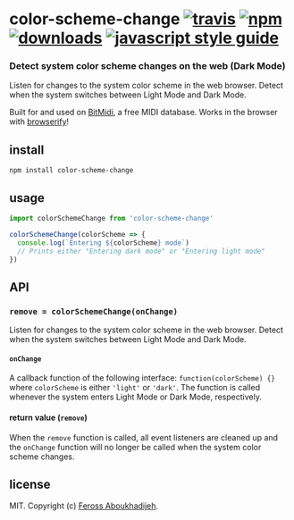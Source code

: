# color-scheme-change [![travis][travis-image]][travis-url] [![npm][npm-image]][npm-url] [![downloads][downloads-image]][downloads-url] [![javascript style guide][standard-image]][standard-url]

[travis-image]: https://img.shields.io/travis/feross/color-scheme-change/master.svg
[travis-url]: https://travis-ci.org/feross/color-scheme-change
[npm-image]: https://img.shields.io/npm/v/color-scheme-change.svg
[npm-url]: https://npmjs.org/package/color-scheme-change
[downloads-image]: https://img.shields.io/npm/dm/color-scheme-change.svg
[downloads-url]: https://npmjs.org/package/color-scheme-change
[standard-image]: https://img.shields.io/badge/code_style-standard-brightgreen.svg
[standard-url]: https://standardjs.com

### Detect system color scheme changes on the web (Dark Mode)

Listen for changes to the system color scheme in the web browser. Detect when
the system switches between Light Mode and Dark Mode.

Built for and used on [BitMidi](https://bitmidi.com), a free MIDI database. Works in the browser with [browserify](https://browserify.org/)!

## install

```
npm install color-scheme-change
```

## usage

```js
import colorSchemeChange from 'color-scheme-change'

colorSchemeChange(colorScheme => {
  console.log(`Entering ${colorScheme} mode`)
  // Prints either "Entering dark mode" or "Entering light mode"
})
```

## API

### `remove = colorSchemeChange(onChange)`

Listen for changes to the system color scheme in the web browser. Detect when
the system switches between Light Mode and Dark Mode.

#### `onChange`

A callback function of the following interface: `function(colorScheme) {}` where
`colorScheme` is either `'light'` or `'dark'`. The function is called whenever
the system enters Light Mode or Dark Mode, respectively.

#### return value (`remove`)

When the `remove` function is called, all event listeners are cleaned up and the
`onChange` function will no longer be called when the system color scheme changes.

## license

MIT. Copyright (c) [Feross Aboukhadijeh](https://feross.org).
